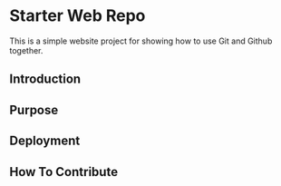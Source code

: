 # Starter Web Repo

This is a simple website project for showing how to use Git and Github together.

## Introduction

## Purpose

## Deployment

## How To Contribute

